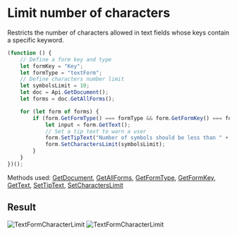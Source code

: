 # Limit number of characters

Restricts the number of characters allowed in text fields whose keys contain a specific keyword.

```ts
(function () {
    // Define a form key and type
    let formKey = "Key";
    let formType = "textForm";
    // Define characters number limit
    let symbolsLimit = 10;
    let doc = Api.GetDocument();
    let forms = doc.GetAllForms();

    for (let form of forms) {
        if (form.GetFormType() === formType && form.GetFormKey() === formKey) {
            let input = form.GetText();
            // Set a tip text to warn a user
            form.SetTipText("Number of symbols should be less than " + symbolsLimit);
            form.SetCharactersLimit(symbolsLimit);
        }
    }
})();
```

Methods used: [GetDocument](/docs/office-api/usage-api/text-document-api/Api/Methods/GetDocument.md), [GetAllForms](/docs/office-api/usage-api/form-api/ApiDocument/Methods/GetAllForms.md), [GetFormType](/docs/office-api/usage-api/form-api/ApiFormBase/Methods/GetFormType.md), [GetFormKey](/docs/office-api/usage-api/form-api/ApiTextForm/Methods/GetFormKey.md), [GetText](/docs/office-api/usage-api/form-api/ApiTextForm/Methods/GetText.md), [SetTipText](/docs/office-api/usage-api/form-api/ApiTextForm/Methods/SetTipText.md), [SetCharactersLimit](/docs/office-api/usage-api/form-api/ApiTextForm/Methods/SetCharactersLimit.md)

## Result

![TextFormCharacterLimit](/assets/images/plugins/limit-number-of-characters.png#gh-light-mode-only)
![TextFormCharacterLimit](/assets/images/plugins/limit-number-of-characters.dark.png#gh-dark-mode-only)
